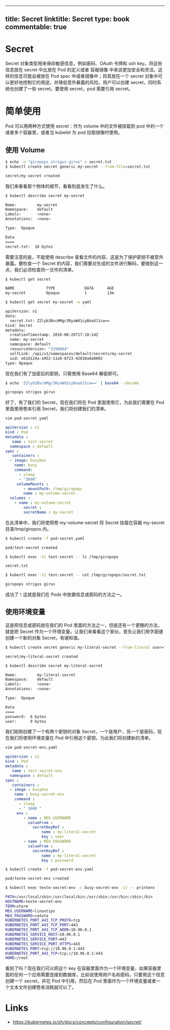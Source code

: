 
---
title: Secret
linktitle: Secret
type: book
commentable: true
---

# Secret

Secret 对象类型用来保存敏感信息，例如密码、OAuth 令牌和 ssh key。将这些信息放在 secret 中比放在 Pod 的定义或者 容器镜像 中来说更加安全和灵活。这样的信息可能会被放在 Pod spec 中或者镜像中；将其放在一个 secret 对象中可以更好地控制它的用途，并降低意外暴露的风险。用户可以创建 secret，同时系统也创建了一些 secret。要使用 secret，pod 需要引用 secret。

# 简单使用

Pod 可以用两种方式使用 secret：作为 volume 中的文件被挂载到 pod 中的一个或者多个容器里，或者当 kubelet 为 pod 拉取镜像时使用。

## 使用 Volume

```sh
$ echo -n "giropops strigus girus" > secret.txt
$ kubectl create secret generic my-secret --from-file=secret.txt

secret/my-secret created
```

我们来看看那个物体的细节，看看到底发生了什么。

```sh
$ kubectl describe secret my-secret

Name:         my-secret
Namespace:    default
Labels:       <none>
Annotations:  <none>

Type:  Opaque

Data
====
secret.txt:  18 bytes
```

需要注意的是，不能使用 describe 查看文件的内容，这是为了保护密钥不被意外暴露。要检查一个 Secret 的内容，我们需要对生成的文件进行解码，要做到这一点，我们必须检查同一文件的清单。

```sh
$ kubectl get secret

NAME              TYPE             DATA      AGE
my-secret         Opaque           1         13m

$ kubectl get secret my-secret -o yaml

apiVersion: v1
data:
  secret.txt: Z2lyb3BvcHMgc3RyaWd1cyBnaXJ1cw==
kind: Secret
metadata:
  creationTimestamp: 2018-08-26T17:10:14Z
  name: my-secret
  namespace: default
  resourceVersion: "3296864"
  selfLink: /api/v1/namespaces/default/secrets/my-secret
  uid: e61d124a-a952-11e8-8723-42010a8a0002
type: Opaque
```

现在我们有了加密后的密钥，只需使用 Base64 解密即可。

```sh
$ echo 'Z2lyb3BvcHMgc3RyaWd1cyBnaXJ1cw==' | base64 --decode

giropops strigus girus
```

好了，有了我们的 Secret，现在我们将在 Pod 里面使用它，为此我们需要在 Pod 里面使用卷来引用 Secret，我们将创建我们的清单。

```sh
vim pod-secret.yaml
```

```yaml
apiVersion : v1
kind : Pod
metadata :
   name : test-secret
  namespace : default
spec :
   containers :
  - image: busybox
    name: busy
    command:
      - sleep
      - "3600"
     volumeMounts :
        - mountPath: /tmp/giropops
        name : my-volume-secret
  volumes :
    - name : my-volume-secret
        secret :
        secretName : my-secret
```

在此清单中，我们将使用卷 my-volume-secret 将 Secret 挂载在容器 my-secret 目录/tmp/giropos 内。

```sh
$ kubectl create -f pod-secret.yaml

pod/test-secret created

$ kubectl exec -ti test-secret -- ls /tmp/giropops

secret.txt

$ kubectl exec -ti test-secret -- cat /tmp/giropops/secret.txt

giropops strigus girus
```

成功了！这就是我们在 Pods 中放置信息或密码的方法之一。

## 使用环境变量

这是把信息或密码放在我们的 Pod 里面的方法之一，但是还有一个更酷的方法，就是把 Secret 作为一个环境变量。让我们来看看这个家伙，首先让我们用字面键创建一个新的对象 Secret，有键和值。

```sh
$ kubectl create secret generic my-literal-secret --from-literal user=linuxtips --from-literal password=catota

secret/my-literal-secret created

$ kubectl describe secret my-literal-secret

Name:         my-literal-secret
Namespace:    default
Labels:       <none>
Annotations:  <none>

Type:  Opaque

Data
====
password:  6 bytes
user:      9 bytes
```

我们刚刚创建了一个有两个密钥的对象 Secret，一个是用户，另一个是密码，现在我们将使用环境变量在 Pod 中引用这个密钥，为此我们将创建新的清单。

```sh
vim pod-secret-env.yaml
```

```yaml
apiVersion : v1
kind : Pod
metadata :
   name : test-secret-env
  namespace : default
spec :
   containers :
  - image : busybox
    name : busy-secret-env
    command :
      - sleep
      - " 3600 "
     env :
        - name : MEU_USERNAME
          valueFrom :
            secretKeyRef :
                name : my-literal-secret
                key : user
        - name : MEU_PASSWORD
          valueFrom :
            secretKeyRef :
                name : my-literal-secret
                key : password
```

```sh
$ kubectl create -f pod-secret-env.yaml

pod/teste-secret-env created

$ kubectl exec teste-secret-env -c busy-secret-env -it -- printenv

PATH=/usr/local/sbin:/usr/local/bin:/usr/sbin:/usr/bin:/sbin:/bin
HOSTNAME=teste-secret-env
TERM=xterm
MEU_USERNAME=linuxtips
MEU_PASSWORD=catota
KUBERNETES_PORT_443_TCP_PROTO=tcp
KUBERNETES_PORT_443_TCP_PORT=443
KUBERNETES_PORT_443_TCP_ADDR=10.96.0.1
KUBERNETES_SERVICE_HOST=10.96.0.1
KUBERNETES_SERVICE_PORT=443
KUBERNETES_SERVICE_PORT_HTTPS=443
KUBERNETES_PORT=tcp://10.96.0.1:443
KUBERNETES_PORT_443_TCP=tcp://10.96.0.1:443
HOME=/root
```

看到了吗？现在我们可以把这个 key 在容器里面作为一个环境变量，如果容器里面的任何一个应用需要连接到数据库，比如说使用用户名和密码，只要用这个信息创建一个 secret，并在 Pod 中引用，然后在 Pod 里面作为一个环境变量或者一个文本文件创建卷来消耗就可以了。

# Links

- https://kubernetes.io/zh/docs/concepts/configuration/secret/

    